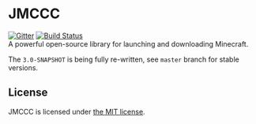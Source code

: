 # JMCCC
[![Gitter](https://badges.gitter.im/Join%20Chat.svg)](https://gitter.im/Southern-InfinityStudio/JMCCC?utm_source=badge&utm_medium=badge&utm_campaign=pr-badge) [![Build Status](https://travis-ci.org/to2mbn/JMCCC.svg?branch=master)](https://travis-ci.org/to2mbn/JMCCC)<br/>
A powerful open-source library for launching and downloading Minecraft.

The `3.0-SNAPSHOT` is being fully re-written, see `master` branch for stable versions.

## License
JMCCC is licensed under [the MIT license](https://to2mbn.github.io/jmccc/LICENSE.txt).
